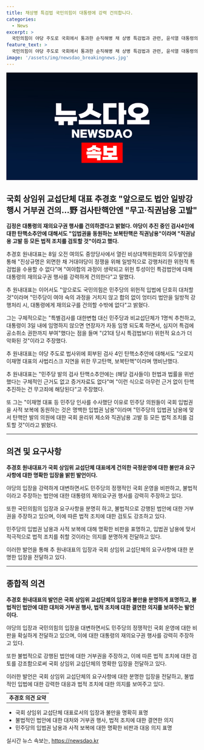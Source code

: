 ```yaml
---
title: 채상병 특검법 국민의힘이 대통령에 강력 건의합니다.
categories:
  - News
excerpt: >
  국민의힘이 야당 주도로 국회에서 통과한 순직해병 채 상병 특검법과 관련, 윤석열 대통령의 재의요구권 행사를 건의했다. 또한, 검사 4인 탄핵소추안에 대해 보복탄핵으로 지적하며, 근거 없는 탄핵 추진을 비판하고 법적 조치를 검토할 것을 밝혔다. 이에 대해 추경호 원내대표는 민주당의 위헌적 입법에 대처하고 대통령에게 재의요구를 건의할 것이라고 강조했다.
feature_text: >
  국민의힘이 야당 주도로 국회에서 통과한 순직해병 채 상병 특검법과 관련, 윤석열 대통령의 재의요구권 행사를 건의했다. 또한, 검사 4인 탄핵소추안에 대해 보복탄핵으로 지적하며, 근거 없는 탄핵 추진을 비판하고 법적 조치를 검토할 것을 밝혔다. 이에 대해 추경호 원내대표는 민주당의 위헌적 입법에 대처하고 대통령에게 재의요구를 건의할 것이라고 강조했다.
image: '/assets/img/newsdao_breakingnews.jpg'
---
```


<p><img src="/assets/img/newsdao_breakingnews.jpg" alt="bookingtag 속보" /></p>

<h2>국회 상임위 교섭단체 대표 추경호 "앞으로도 법안 일방강행시 거부권 건의…野 검사탄핵안엔 "무고·직권남용 고발"</h2>

<p data-ke-size="size16"><b>김정은 대통령의 재의요구권 행사를 건의하겠다고 밝혔다. 야당이 추진 중인 검사4인에 대한 탄핵소추안에 대해서도 "입법권을 동원하는 보복탄핵은 직권남용"이라며 "직권남용 고발 등 모든 법적 조치를 검토할 것"이라고 했다.</b></p>

<p data-ke-size="size16">추경호 원내대표는 8일 오전 여의도 중앙당사에서 열린 비상대책위원회의 모두발언을 통해 "진상규명은 외면한 채 거대야당이 정쟁을 위해 일방적으로 강행처리한 위헌적 특검법을 수용할 수 없다"며 "여야합의 과정이 생략되고 위헌 투성이인 특검법안에 대해 대통령의 재의요구권 행사를 강력하게 건의한다"고 말했다.</p>

<p data-ke-size="size16">추 원내대표는 이어서도 "앞으로도 국민의힘은 민주당의 위헌적 입법에 단호히 대처할 것"이라며 "민주당이 여야 숙의 과정을 거치지 않고 합의 없이 엉터리 법안을 일방적 강행처리 시, 대통령에게 재의요구를 건의할 수밖에 없다"고 밝혔다.</p>

<p data-ke-size="size16">그는 구체적으로는 "특별검사를 대한변협 대신 민주당과 비교섭단체가 1명씩 추천하고, 대통령이 3일 내에 임명하지 않으면 연장자가 자동 임명 되도록 하면서, 심지어 특검에 공소취소 권한까지 부여"했다는 점을 들며 "(21대 당시 특검법보다) 위헌적 요소가 더 악화된 것"이라고 주장했다.</p>

<p data-ke-size="size16">추 원내대표는 야당 주도로 법사위에 회부된 검사 4인 탄핵소추안에 대해서도 "오로지 이재명 대표의 사법리스크 지연을 위한 무고탄핵, 보복탄핵"이라며 맹비난했다.</p>

<p data-ke-size="size16">추 원내대표는 "민주당 발의 검사 탄핵소추안에는 (해당 검사들이) 헌법과 법률을 위반했다는 구체적인 근거도 없고 증거자료도 없다"며 "이런 식으로 아무런 근거 없이 탄핵 추진하는 건 무고죄에 해당된다"고 주장했다.</p>

<p data-ke-size="size16">또 그는 "이재명 대표 등 민주당 인사를 수사했단 이유로 민주당 의원들이 국회 입법권을 사적 보복에 동원하는 것은 명백한 입법권 남용"이라며 "민주당의 입법권 남용에 맞서 탄핵안 발의 의원에 대한 국회 윤리위 제소와 직권남용 고발 등 모든 법적 조치를 검토할 것"이라고 밝혔다.</p>

<hr>

<h2 data-ke-size="size26">의견 및 요구사항</h2>

<p data-ke-size="size16"><b>추경호 원내대표가 국회 상임위 교섭단체 대표에게 건의한 국정운영에 대한 불만과 요구사항에 대한 명확한 입장을 밝힌 발언이다.</b></p>

<p data-ke-size="size16">야당의 입장을 강력하게 대변하면서도 민주당의 정쟁적인 국회 운영을 비판하고, 불법적이라고 주장하는 법안에 대한 대통령의 재의요구권 행사를 강력히 주장하고 있다.</p>

<p data-ke-size="size16">또한 국민의힘의 입장과 요구사항을 분명히 하고, 불법적으로 강행된 법안에 대한 거부권을 주장하고 있으며, 이에 따른 법적 조치에 대한 검토도 강조하고 있다.</p>

<p data-ke-size="size16">민주당의 입법권 남용과 사적 보복에 대해 명확한 비판을 표명하고, 입법권 남용에 맞서 적극적으로 법적 조치를 취할 것이라는 의지를 분명하게 전달하고 있다.</p>

<p data-ke-size="size16">이러한 발언을 통해 추 원내대표의 입장과 국회 상임위 교섭단체의 요구사항에 대한 분명한 입장을 전달하고 있다.</p>

<hr>

<h2 data-ke-size="size26">종합적 의견</h2>

<p data-ke-size="size16"><b>추경호 원내대표의 발언은 국회 상임위 교섭단체의 입장과 불만을 분명하게 표명하고, 불법적인 법안에 대한 대처와 거부권 행사, 법적 조치에 대한 결연한 의지를 보여주는 발언이다.</b></p>

<p data-ke-size="size16">야당의 입장과 국민의힘의 입장을 대변하면서도 민주당의 정쟁적인 국회 운영에 대한 비판을 확실하게 전달하고 있으며, 이에 대한 대통령의 재의요구권 행사를 강력히 주장하고 있다.</p>

<p data-ke-size="size16">또한 불법적으로 강행된 법안에 대한 거부권을 주장하고, 이에 따른 법적 조치에 대한 검토를 강조함으로써 국회 상임위 교섭단체의 명확한 입장을 전달하고 있다.</p>

<p data-ke-size="size16">이러한 발언은 국회 상임위 교섭단체의 요구사항에 대한 분명한 입장을 전달하고, 불법적인 입법에 대한 강력한 대응과 법적 조치에 대한 의지를 보여주고 있다.</p>

<table>
    <tr>
        <td style="text-align: center; height: 17px;"><b>추경호 의견 요약</b></td>
    </tr>
</table>

<ul>
    <li>국회 상임위 교섭단체 대표로서의 입장과 불만을 명확히 표명</li>
    <li>불법적인 법안에 대한 대처와 거부권 행사, 법적 조치에 대한 결연한 의지</li>
    <li>민주당의 입법권 남용과 사적 보복에 대한 명확한 비판과 대응 의지 표명</li>
</ul>
실시간 뉴스 속보는, <a href="https://newsdao.kr" rel="dofollow">https://newsdao.kr</a>


